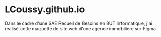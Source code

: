 # LCoussy.github.io
Dans le cadre d'une SAE Recueil de Besoins en BUT Informatique, j'ai réalisé cette maquette de site web d'une agence immobilière sur Figma
